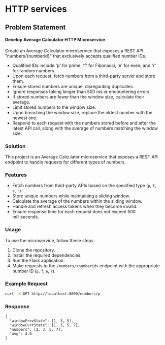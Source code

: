 
# HTTP services

## Problem Statement

#### Develop Average Calculator HTTP Microservice
Create an Average Calculator microservice that exposes a REST API "numbers/{numberid}" that exclusively accepts qualified number IDs.
- Qualified IDs include 'p' for prime, 'f' for Fibonacci, 'e' for even, and 'r' for random numbers.
- Upon each request, fetch numbers from a third-party server and store them.
- Ensure stored numbers are unique, disregarding duplicates. 
- Ignore responses taking longer than 500 ms or encountering errors.
- If stored numbers are fewer than the window size, calculate their average. 
- Limit stored numbers to the window size. 
- Upon breaching the window size, replace the oldest number with the newest one.
- Respond to each request with the numbers stored before and after the latest API call, along with the average of numbers matching the window size.

### Solution

This project is an Average Calculator microservice that exposes a REST API endpoint to handle requests for different types of numbers.

### Features

- Fetch numbers from third-party APIs based on the specified type (`p`, `f`, `e`, `r`).
- Store unique numbers while maintaining a sliding window.
- Calculate the average of the numbers within the sliding window.
- Handle and refresh access tokens when they become invalid.
- Ensure response time for each request does not exceed 500 milliseconds.

### Usage

To use the microservice, follow these steps:

1. Clone the repository.
2. Install the required dependencies.
3. Run the Flask application.
4. Make requests to the `/numbers/<numberid>` endpoint with the appropriate number ID (`p`, `f`, `e`, `r`).

### Example Request

```sh
curl -X GET http://localhost:5000/numbers/p
```

### Response 
```
{
  "windowPrevState": [1, 3, 5],
  "windowCurrState": [1, 3, 5, 7],
  "numbers": [2, 3, 5, 7],
  "avg": 4.0
}
```
